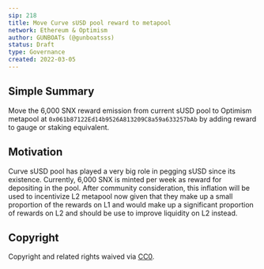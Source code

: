 ```yaml
---
sip: 218
title: Move Curve sUSD pool reward to metapool
network: Ethereum & Optimism
author: GUNBOATs (@gunboatsss)
status: Draft
type: Governance
created: 2022-03-05
---
```


<!--You can leave these HTML comments in your merged SCCP and delete the visible duplicate text guides, they will not appear and may be helpful to refer to if you edit it again. This is the suggested template for new SCCPs. Note that an SCCP number will be assigned by an editor. When opening a pull request to submit your SCCP, please use an abbreviated title in the filename, `sccp-draft_title_abbrev.md`. The title should be 44 characters or less.-->

## Simple Summary

<!--"If you can't explain it simply, you don't understand it well enough." Provide a simplified and layman-accessible explanation of the SCCP.-->

Move the 6,000 SNX reward emission from current sUSD pool to Optimism metapool at `0x061b87122Ed14b9526A813209C8a59a633257bAb` by adding reward to gauge or staking equivalent.


## Motivation

<!--The motivation is critical for SCCPs that want to update variables within Synthetix. It should clearly explain why the existing variable is not incentive aligned. SCCP submissions without sufficient motivation may be rejected outright.-->

Curve sUSD pool has played a very big role in pegging sUSD since its existence. Currently, 6,000 SNX is minted per week as reward for depositing in the pool. After community consideration, this inflation will be used to incentivize L2 metapool now given that they make up a small proportion of the rewards on L1 and would make up a significant proportion of rewards on L2 and should be use to improve liquidity on L2 instead.

## Copyright

Copyright and related rights waived via [CC0](https://creativecommons.org/publicdomain/zero/1.0/).
